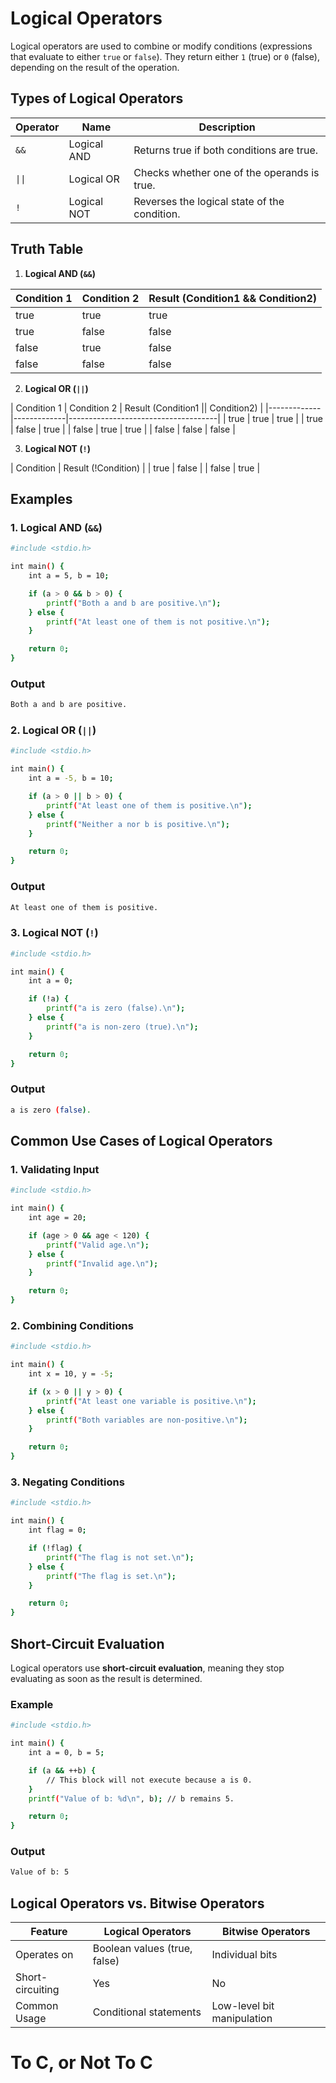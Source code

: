 # Logical Operators

Logical operators are used to combine or modify conditions (expressions that evaluate to either `true` or `false`). They return either `1` (true) or `0` (false), depending on the result of the operation.

## Types of Logical Operators

| Operator | Name	| Description |
|--------- | ---- | ----------- | 
| `&&` | Logical AND | Returns true if both conditions are true. |
| `\|\|` | Logical OR | Checks whether one of the operands is true. |
| `!` | Logical NOT	| Reverses the logical state of the condition. |

## Truth Table

1. **Logical AND (`&&`)**

| Condition 1	| Condition 2	| Result (Condition1 && Condition2) |
| ------------- | ---------------- | ----------------------- | 
| true	| true	| true | 
| true	| false	| false |
| false	| true | false |
| false	| false	| false | 

2. **Logical OR (`||`)**

| Condition 1 | Condition 2 | Result (Condition1 || Condition2) | 
|-------------|-------------|-------------------------------------| 
| true | true | true | 
| true | false | true | 
| false | true | true | 
| false | false | false |

3. **Logical NOT (`!`)**

| Condition	| Result (!Condition) |
| true	| false | 
| false	| true | 

## Examples

### 1. **Logical AND (`&&`)**
```bash
#include <stdio.h>

int main() {
    int a = 5, b = 10;

    if (a > 0 && b > 0) {
        printf("Both a and b are positive.\n");
    } else {
        printf("At least one of them is not positive.\n");
    }

    return 0;
}
```

### Output
```bash
Both a and b are positive.
```

### 2. **Logical OR (`||`)**
```bash
#include <stdio.h>

int main() {
    int a = -5, b = 10;

    if (a > 0 || b > 0) {
        printf("At least one of them is positive.\n");
    } else {
        printf("Neither a nor b is positive.\n");
    }

    return 0;
}
```

### Output
```bash
At least one of them is positive.
```

### 3. **Logical NOT (`!`)**
```bash
#include <stdio.h>

int main() {
    int a = 0;

    if (!a) {
        printf("a is zero (false).\n");
    } else {
        printf("a is non-zero (true).\n");
    }

    return 0;
}
```

### Output
```bash
a is zero (false).
```

## Common Use Cases of Logical Operators

### 1. Validating Input
```bash
#include <stdio.h>

int main() {
    int age = 20;

    if (age > 0 && age < 120) {
        printf("Valid age.\n");
    } else {
        printf("Invalid age.\n");
    }

    return 0;
}
```

### 2. Combining Conditions
```bash
#include <stdio.h>

int main() {
    int x = 10, y = -5;

    if (x > 0 || y > 0) {
        printf("At least one variable is positive.\n");
    } else {
        printf("Both variables are non-positive.\n");
    }

    return 0;
}
```

### 3. Negating Conditions
```bash
#include <stdio.h>

int main() {
    int flag = 0;

    if (!flag) {
        printf("The flag is not set.\n");
    } else {
        printf("The flag is set.\n");
    }

    return 0;
}
```

## Short-Circuit Evaluation

Logical operators use **short-circuit evaluation**, meaning they stop evaluating as soon as the result is determined.

### Example
```bash
#include <stdio.h>

int main() {
    int a = 0, b = 5;

    if (a && ++b) {
        // This block will not execute because a is 0.
    }
    printf("Value of b: %d\n", b); // b remains 5.

    return 0;
}
```

### Output
```bash
Value of b: 5
```

## Logical Operators vs. Bitwise Operators

| Feature | Logical Operators | Bitwise Operators | 
|-----------------------|-------------------------------------|----------------------------------| 
| Operates on | Boolean values (true, false) | Individual bits | 
| Short-circuiting | Yes | No | 
| Common Usage | Conditional statements | Low-level bit manipulation |

# To C, or Not To C
